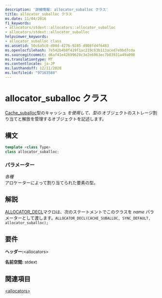 ```yaml
---
description: '詳細情報: allocator_suballoc クラス'
title: allocator_suballoc クラス
ms.date: 11/04/2016
f1_keywords:
- allocators/stdext::allocators::allocator_suballoc
- allocators/stdext::allocator_suballoc
helpviewer_keywords:
- allocator_suballoc class
ms.assetid: 50c6a5c0-d00d-4276-9285-d908fd4f6483
ms.openlocfilehash: 7e542b4b8f419f1ac219c63b113aced7e0bd7cda
ms.sourcegitcommit: d6af41e42699628c3e2e6063ec7b03931a49a098
ms.translationtype: MT
ms.contentlocale: ja-JP
ms.lasthandoff: 12/11/2020
ms.locfileid: "97163588"
---
```

# <a name="allocator_suballoc-class"></a>allocator_suballoc クラス

[Cache_suballoc](cache-suballoc-class.md)型のキャッシュ *を使用して、型の* オブジェクトのストレージ割り当てと解放を管理するオブジェクトを記述します。

## <a name="syntax"></a>構文

```cpp
template <class Type>
class allocator_suballoc;
```

### <a name="parameters"></a>パラメーター

*各種*\
アロケーターによって割り当てられた要素の型。

## <a name="remarks"></a>解説

[ALLOCATOR_DECL](allocators-functions.md#allocator_decl)マクロは、次のステートメントでこのクラスを *name* パラメーターとして渡します。`ALLOCATOR_DECL(CACHE_SUBALLOC, SYNC_DEFAULT, allocator_suballoc);`

## <a name="requirements"></a>要件

**ヘッダー:**\<allocators>

**名前空間:** stdext

## <a name="see-also"></a>関連項目

[\<allocators>](allocators-header.md)
